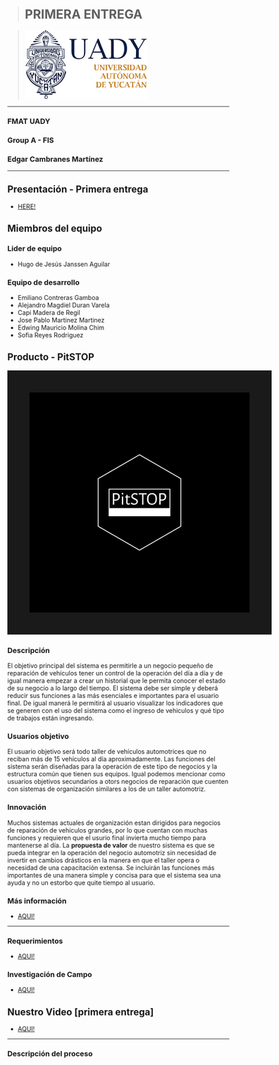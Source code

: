 > # PRIMERA ENTREGA

>![UADY Logo][image]

[image]: https://github.com/hjanssena/FIS-Proyecto/blob/51821d532b165e06113d6b3e2b2dfcfcaa65f2e7/Assets/Logo_UADY.png

---
### FMAT UADY
### Group A - FIS
### Edgar Cambranes Martínez
---
## Presentación - Primera entrega
- [HERE!]()

## Miembros del equipo

### Lider de equipo
 - Hugo de Jesús Janssen Aguilar 
 
### Equipo de desarrollo
 - Emiliano Contreras Gamboa 
 - Alejandro Magdiel Duran Varela
 - Capi Madera de Regil
 - Jose Pablo Martinez Martinez
 - Edwing Mauricio Molina Chim
 - Sofia Reyes Rodriguez 

## Producto - PitSTOP

<img src="https://github.com/hjanssena/FIS-Proyecto/blob/5b27fe233cfb94c14088c9de1308ea69ebce6c11/Assets/Logo_PitSTOP.jpg" width="500" height="500" border="50"/>

### Descripción
El objetivo principal del sistema es permitirle a un negocio  pequeño de reparación de vehículos  tener un control de la  operación del día a día y de  igual  manera  empezar a  crear un  historial que le  permita  conocer  el  estado de  su  negocio a lo largo del  tiempo. El sistema debe ser simple y deberá reducir sus funciones a las más esenciales e importantes para el usuario final. De igual manerá le permitirá al usuario visualizar los indicadores que se generen con el uso del sistema como el ingreso de vehiculos y qué tipo de trabajos están ingresando.

### Usuarios objetivo
El usuario objetivo será todo taller de vehículos automotrices que no reciban más de 15 vehículos al día aproximadamente. Las funciones del sistema serán diseñadas para la operación de este tipo de negocios y la estructura común que tienen sus equipos. Igual podemos mencionar como usuarios objetivos secundarios a otors negocios de reparación que cuenten con sistemas de organización similares a los de un taller automotriz.

### Innovación

Muchos sistemas actuales de organización  estan dirigidos para negocios de reparación de vehiculos grandes, por lo que cuentan con muchas funciones y requieren que el usurio final invierta mucho tiempo para mantenerse al día. La **propuesta de valor** de nuestro sistema es que se pueda integrar en la operación del negocio automotriz sin necesidad de invertir en cambios drásticos en la manera en que el taller opera o necesidad de una capacitación extensa. Se incluirán las funciones más importantes de una manera simple y concisa para que el sistema sea una ayuda y no un estorbo que quite tiempo al usuario.

### Más información 

- [AQUI!](Producto/Product.md)

---
### Requerimientos

- [AQUI!]()

### Investigación de Campo

- [AQUI!](https://github.com/hjanssena/FIS-Proyecto/blob/d4e2137846f9641ad9e0998bac45105eecc70662/Artefactos/Investigaci%C3%B3n%20de%20campo.pdf)

## Nuestro Video [primera entrega]

- [AQUI!]()

---

### Descripción del proceso
